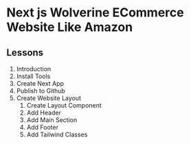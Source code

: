 # Next js Wolverine ECommerce Website Like Amazon

## Lessons

1. Introduction
2. Install Tools
3. Create Next App
4. Publish to Github
5. Create Website Layout
   1. Create Layout Component
   2. Add Header
   3. Add Main Section
   4. Add Footer
   5. Add Tailwind Classes
